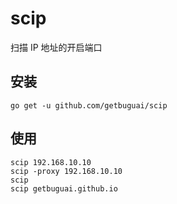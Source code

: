# scip
扫描 IP 地址的开启端口

## 安装

```
go get -u github.com/getbuguai/scip
```

## 使用

```
scip 192.168.10.10
scip -proxy 192.168.10.10
scip
scip getbuguai.github.io
```
